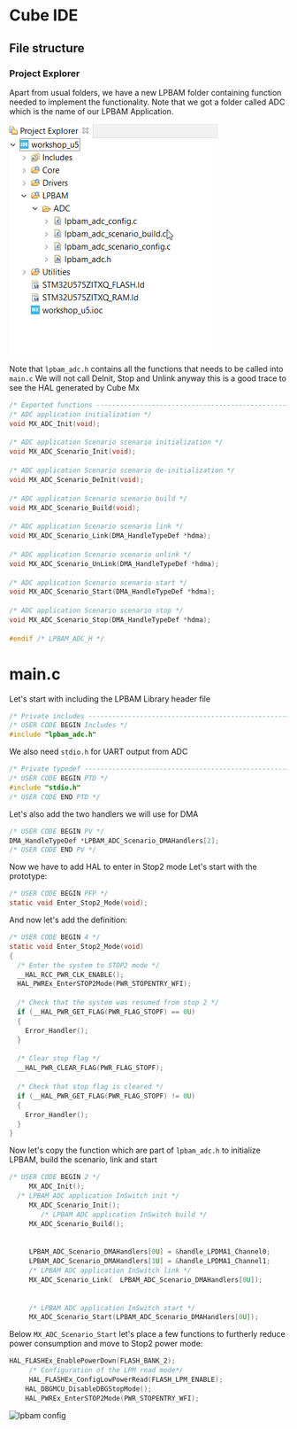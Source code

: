 # Cube IDE

## File structure

### Project Explorer

  Apart from usual folders, we have a new LPBAM folder containing function needed to implement the functionality.
  Note that we got a folder called ADC which is the name of our LPBAM Application.

<!-- here we can add a description of what to expect in the various folders -->

![lpbam config](./img/01.png)

Note that `lpbam_adc.h` contains all the functions that needs to be called into `main.c`
We will not call DeInit, Stop and Unlink anyway this is a good trace to see the HAL generated by Cube Mx

```c
/* Exported functions ------------------------------------------------------------------------------------------------*/
/* ADC application initialization */
void MX_ADC_Init(void);

/* ADC application Scenario scenario initialization */
void MX_ADC_Scenario_Init(void);

/* ADC application Scenario scenario de-initialization */
void MX_ADC_Scenario_DeInit(void);

/* ADC application Scenario scenario build */
void MX_ADC_Scenario_Build(void);

/* ADC application Scenario scenario link */
void MX_ADC_Scenario_Link(DMA_HandleTypeDef *hdma);

/* ADC application Scenario scenario unlink */
void MX_ADC_Scenario_UnLink(DMA_HandleTypeDef *hdma);

/* ADC application Scenario scenario start */
void MX_ADC_Scenario_Start(DMA_HandleTypeDef *hdma);

/* ADC application Scenario scenario stop */
void MX_ADC_Scenario_Stop(DMA_HandleTypeDef *hdma);

#endif /* LPBAM_ADC_H */
```
# main.c

Let's start with including the LPBAM Library header file
```c
/* Private includes ----------------------------------------------------------*/
/* USER CODE BEGIN Includes */
#include "lpbam_adc.h"
```

We also need `stdio.h` for UART output from ADC

```c
/* Private typedef -----------------------------------------------------------*/
/* USER CODE BEGIN PTD */
#include "stdio.h"
/* USER CODE END PTD */
```

Let's also add the two handlers we will use for DMA <!-- need to double check this -->

```c
/* USER CODE BEGIN PV */
DMA_HandleTypeDef *LPBAM_ADC_Scenario_DMAHandlers[2];
/* USER CODE END PV */
```
Now we have to add HAL to enter in Stop2 mode
Let's start with the prototype:
<!--this approach should be reviewed vs standard HAL -->
```c
/* USER CODE BEGIN PFP */
static void Enter_Stop2_Mode(void);
```
And now let's add the definition:

```c
/* USER CODE BEGIN 4 */
static void Enter_Stop2_Mode(void)
{
  /* Enter the system to STOP2 mode */
  __HAL_RCC_PWR_CLK_ENABLE();
  HAL_PWREx_EnterSTOP2Mode(PWR_STOPENTRY_WFI);

  /* Check that the system was resumed from stop 2 */
  if (__HAL_PWR_GET_FLAG(PWR_FLAG_STOPF) == 0U)
  {
    Error_Handler();
  }

  /* Clear stop flag */
  __HAL_PWR_CLEAR_FLAG(PWR_FLAG_STOPF);

  /* Check that stop flag is cleared */
  if (__HAL_PWR_GET_FLAG(PWR_FLAG_STOPF) != 0U)
  {
    Error_Handler();
  }
}
```
Now let's copy the function which are part of `lpbam_adc.h` to initialize LPBAM, build the scenario, link and start

```c
/* USER CODE BEGIN 2 */
     MX_ADC_Init();
  /* LPBAM ADC application InSwitch init */
     MX_ADC_Scenario_Init();
        /* LPBAM ADC application InSwitch build */
     MX_ADC_Scenario_Build();


     LPBAM_ADC_Scenario_DMAHandlers[0U] = &handle_LPDMA1_Channel0;
     LPBAM_ADC_Scenario_DMAHandlers[1U] = &handle_LPDMA1_Channel1;
     /* LPBAM ADC application InSwitch link */
     MX_ADC_Scenario_Link(  LPBAM_ADC_Scenario_DMAHandlers[0U]);


     /* LPBAM ADC application InSwitch start */
     MX_ADC_Scenario_Start(LPBAM_ADC_Scenario_DMAHandlers[0U]);
```
Below `MX_ADC_Scenario_Start` let's place a few functions to furtherly reduce power consumption and move to Stop2 power mode:

```c
HAL_FLASHEx_EnablePowerDown(FLASH_BANK_2);
     /* Configuration of the LPM read mode*/
     HAL_FLASHEx_ConfigLowPowerRead(FLASH_LPM_ENABLE);
    HAL_DBGMCU_DisableDBGStopMode();
    HAL_PWREx_EnterSTOP2Mode(PWR_STOPENTRY_WFI);
```
<!-- check if we need to add debug mx or some macros as well -->

![lpbam config](./img/08.png)